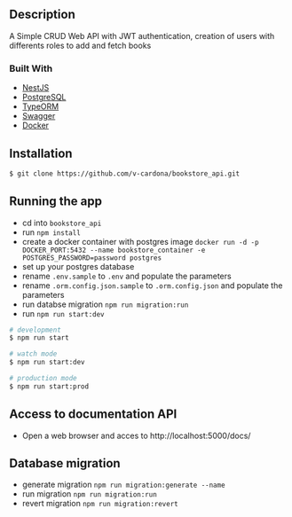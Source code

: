 ## Description
A Simple CRUD Web API with JWT authentication, creation of users with differents roles to add and fetch books

### Built With
* [NestJS](https://nestjs.com/)
* [PostgreSQL](https://www.postgresql.org/)
* [TypeORM](https://typeorm.io/)
* [Swagger](https://swagger.io/)
* [Docker](https://www.docker.com/)

## Installation

```bash
$ git clone https://github.com/v-cardona/bookstore_api.git
```

## Running the app

- cd into `bookstore_api`
- run `npm install`
- create a docker container with postgres image `docker run -d -p DOCKER_PORT:5432 --name bookstore_container -e POSTGRES_PASSWORD=password postgres`
- set up your postgres database
- rename `.env.sample` to `.env` and populate the parameters
- rename `.orm.config.json.sample` to `.orm.config.json` and populate the parameters
- run databse migration `npm run migration:run`
- run `npm run start:dev`

```bash
# development
$ npm run start

# watch mode
$ npm run start:dev

# production mode
$ npm run start:prod
```

## Access to documentation API
- Open a web browser and acces to http://localhost:5000/docs/

## Database migration
- generate migration `npm run migration:generate --name`
- run migration `npm run migration:run`
- revert migration `npm run migration:revert`
